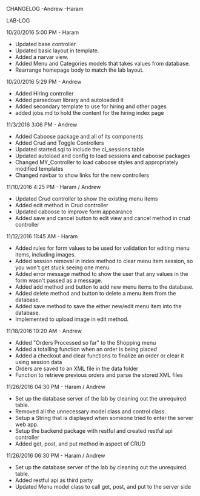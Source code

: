 CHANGELOG
-Andrew
-Haram

LAB-LOG

10/20/2016 5:00 PM - Haram
- Updated base controller.
- Updated basic layout in template.
- Added a narvar view.
- Added Menu and Categories models that takes values from database.
- Rearrange homepage body to match the lab layout.

10/20/2016 5:29 PM - Andrew
- Added Hiring controller
- Added parsedown library and autoloaded it
- Added secondary template to use for hiring and other pages
- added jobs.md to hold the content for the hiring index page

11/3/2016 3:06 PM - Andrew
- Added Caboose package and all of its components
- Added Crud and Toggle Controllers
- Updated started.sql to include the ci_sessions table
- Updated autoload and config to load sessions and caboose packages
- Changed MY_Controller to load caboose styles and appropriately modified templates
- Changed navbar to show links for the new controllers

11/10/2016 4:25 PM - Haram / Andrew
- Updated Crud controller to show the existing menu items
- Added edit method in Crud controller
- Updated caboose to improve form appearance
- Added save and cancel button to edit view and cancel method in crud controller

11/12/2016 11:45 AM - Haram
- Added rules for form values to be used for validation for editing menu items, including images.
- Added session removal in index method to clear menu item session, so you won't get stuck seeing one menu.
- Added error message method to show the user that any values in the form wasn't passed as a message.
- Added add method and button to add new menu items to the database.
- Added delete method and button to delete a menu item from the database.
- Added save method to save the either new/edit menu item into the database.
- Implemented to upload image in edit method.

11/18/2016 10:20 AM - Andrew
- Added "Orders Processed so far" to the Shopping menu
- Added a totalling function when an order is being placed
- Added a checkout and clear functions to finalize an order or clear it using session data
- Orders are saved to an XML file in the data folder
- Function to retrieve previous orders and parse the stored XML files

11/26/2016 04:30 PM - Haram / Andrew
- Set up the database server of the lab by cleaning out the unrequired table.
- Removed all the unnecessary model class and control class.
- Setup a String that is displayed when someone tried to enter the server web app.
- Setup the backend package with restful and created restful api controller
- Added get, post, and put method in aspect of CRUD

11/26/2016 06:30 PM - Haram / Andrew
- Set up the database server of the lab by cleaning out the unrequired table.
- Added restful api as third party
- Updated Menu model class to call get, post, and put to the server side 
